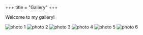 +++
title = "Gallery"
+++

Welcome to my gallery!


<div class="gallery">
  <img src="/images/gallery/monk2.jpg" alt="photo 1">
  <img src="/images/gallery/giraffe2.jpg" alt="photo 2">
  <img src="/images/gallery/castle2.jpg" alt="photo 3">
  <img src="/images/gallery/woodpecker.jpg" alt="photo 4">
  <img src="/images/gallery/dear.jpg" alt="photo 5">
  <img src="/images/gallery/night_castle.jpg" alt="photo 6">


</div>

